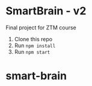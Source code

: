 # SmartBrain - v2
Final project for ZTM course

1. Clone this repo
2. Run `npm install`
3. Run `npm start`
# smart-brain
